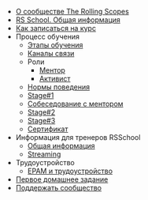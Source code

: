 - [О сообществе The Rolling Scopes](README.md)
- [RS School. Общая информация](rs-school-overview.md)
- [Как записаться на курс](how-to-enroll.md)
- Процесс обучения
  - [Этапы обучения](stages.md)
  - [Каналы связи](rs-school-chats.md)
  - Роли
    - [Ментор](rs-school-mentor.md)
    - [Активист](rs-school-activist.md)
  - [Нормы поведения](code-of-conduct.md)
  - [Stage#1](stage1.md)
  - [Собеседование с ментором](technical-screening.md)
  - [Stage#2](stage2.md)
  - [Stage#3](stage3.md)
  - [Сертификат](rs-school-certificate.md)
- Информация для тренеров RSSchool
  - [Общая информация](rs-school-trainer.md)
  - [Streaming](streaming.md)
- Трудоустройство
  - [EPAM и трудоустройство](employment.md)
- [Первое домашнее задание](first-home-task.md)
- [Поддержать сообщество](fundraiser.md)